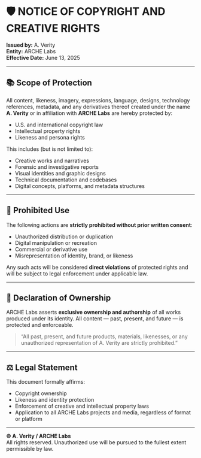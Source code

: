 # 🛡️ NOTICE OF COPYRIGHT AND CREATIVE RIGHTS

**Issued by:** A. Verity  
**Entity:** ARCHE Labs  
**Effective Date:** June 13, 2025  

---

## 📚 Scope of Protection

All content, likeness, imagery, expressions, language, designs, technology references, metadata, and any derivatives thereof created under the name **A. Verity** or in affiliation with **ARCHE Labs** are hereby protected by:

- U.S. and international copyright law  
- Intellectual property rights  
- Likeness and persona rights  

This includes (but is not limited to):

- Creative works and narratives  
- Forensic and investigative reports  
- Visual identities and graphic designs  
- Technical documentation and codebases  
- Digital concepts, platforms, and metadata structures  

---

## 🚫 Prohibited Use

The following actions are **strictly prohibited without prior written consent**:

- Unauthorized distribution or duplication  
- Digital manipulation or recreation  
- Commercial or derivative use  
- Misrepresentation of identity, brand, or likeness  

Any such acts will be considered **direct violations** of protected rights and will be subject to legal enforcement under applicable law.

---

## 🔐 Declaration of Ownership

ARCHE Labs asserts **exclusive ownership and authorship** of all works produced under its identity. All content — past, present, and future — is protected and enforceable.

> “All past, present, and future products, materials, likenesses, or any unauthorized representation of A. Verity are strictly prohibited.”

---

## ⚖️ Legal Statement

This document formally affirms:

- Copyright ownership  
- Likeness and identity protection  
- Enforcement of creative and intellectual property laws  
- Application to all ARCHE Labs projects and media, regardless of format or platform  

---

**© A. Verity / ARCHE Labs**  
All rights reserved. Unauthorized use will be pursued to the fullest extent permissible by law.
